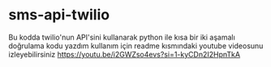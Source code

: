 # sms-api-twilio
Bu kodda twilio'nun API'sini kullanarak python ile kısa bir iki aşamalı doğrulama kodu yazdım kullanım için readme kısmındaki youtube videosunu izleyebilirsiniz
https://youtu.be/i2GWZso4evs?si=1-kyCDn2I2HpnTkA
